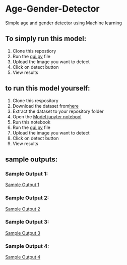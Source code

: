 # Age-Gender-Detector
Simple age and gender detector using Machine learning
## To simply run this model:
1. Clone this repostiory
2. Run the [gui.py](https://github.com/vinoothna-28/Age-Gender-Detector/blob/main/gui.p) file
3. Upload the Image you want to detect
4. Click on detect button
5. View results

## to run this model yourself:
1. Clone this respository
2. Download the dataset from[here](https://www.kaggle.com/datasets/jangedoo/utkface-new?resource=download)
3. Extract the dataset to your repository folder
4.  Open the [Model jupyter notebool](https://github.com/vinoothna-28/Age-Gender-Detector/blob/main/Model.ipynb)
5. Run this notebook
6. Run the [gui.py](https://github.com/vinoothna-28/Age-Gender-Detector/blob/main/gui.py) file
7. Upload the image you want to detect
8. Click on detect button
9. View results

## sample outputs:
### Sample Output 1:
[Sample Output 1](https://github.com/vinoothna-28/Age-Gender-Detector/blob/main/Output_Image_1.PNG)
### Sample Output 2:
[Sample Output 2]()
### Sample Output 3:
[Sample Output 3]()
### Sample Output 4:
[Sample Output 4]()
   

